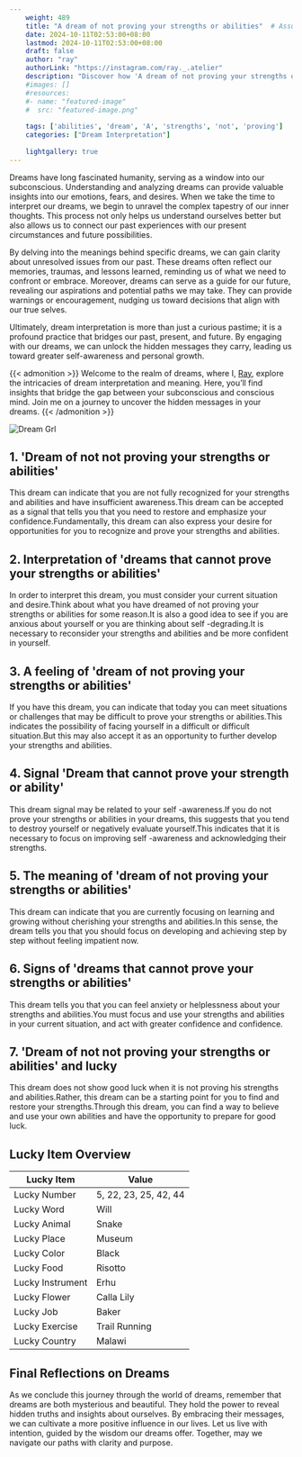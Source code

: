 ```yaml
---
    weight: 489
    title: "A dream of not proving your strengths or abilities"  # Assuming 'title' column exists
    date: 2024-10-11T02:53:00+08:00
    lastmod: 2024-10-11T02:53:00+08:00
    draft: false
    author: "ray"
    authorLink: "https://instagram.com/ray._.atelier"
    description: "Discover how 'A dream of not proving your strengths or abilities' can interpret your future and uncover its significant meanings in your life."
    #images: []
    #resources:
    #- name: "featured-image"
    #  src: "featured-image.png"
    
    tags: ['abilities', 'dream', 'A', 'strengths', 'not', 'proving']
    categories: ["Dream Interpretation"]
    
    lightgallery: true
---
```

    
Dreams have long fascinated humanity, serving as a window into our subconscious. Understanding and analyzing dreams can provide valuable insights into our emotions, fears, and desires. When we take the time to interpret our dreams, we begin to unravel the complex tapestry of our inner thoughts. This process not only helps us understand ourselves better but also allows us to connect our past experiences with our present circumstances and future possibilities.

By delving into the meanings behind specific dreams, we can gain clarity about unresolved issues from our past. These dreams often reflect our memories, traumas, and lessons learned, reminding us of what we need to confront or embrace. Moreover, dreams can serve as a guide for our future, revealing our aspirations and potential paths we may take. They can provide warnings or encouragement, nudging us toward decisions that align with our true selves.

Ultimately, dream interpretation is more than just a curious pastime; it is a profound practice that bridges our past, present, and future. By engaging with our dreams, we can unlock the hidden messages they carry, leading us toward greater self-awareness and personal growth.

{{< admonition >}}
Welcome to the realm of dreams, where I, [Ray](https://instagram.com/ray._.atelier), explore the intricacies of dream interpretation and meaning. Here, you’ll find insights that bridge the gap between your subconscious and conscious mind. Join me on a journey to uncover the hidden messages in your dreams.
{{< /admonition >}}

![Dream Grl](https://cdn.pixabay.com/photo/2017/11/02/03/35/gothic-2910057_1280.jpg "Dream Grl")

## 1. 'Dream of not not proving your strengths or abilities'
This dream can indicate that you are not fully recognized for your strengths and abilities and have insufficient awareness.This dream can be accepted as a signal that tells you that you need to restore and emphasize your confidence.Fundamentally, this dream can also express your desire for opportunities for you to recognize and prove your strengths and abilities.

## 2. Interpretation of 'dreams that cannot prove your strengths or abilities'
In order to interpret this dream, you must consider your current situation and desire.Think about what you have dreamed of not proving your strengths or abilities for some reason.It is also a good idea to see if you are anxious about yourself or you are thinking about self -degrading.It is necessary to reconsider your strengths and abilities and be more confident in yourself.

## 3. A feeling of 'dream of not proving your strengths or abilities'
If you have this dream, you can indicate that today you can meet situations or challenges that may be difficult to prove your strengths or abilities.This indicates the possibility of facing yourself in a difficult or difficult situation.But this may also accept it as an opportunity to further develop your strengths and abilities.

## 4. Signal 'Dream that cannot prove your strength or ability'
This dream signal may be related to your self -awareness.If you do not prove your strengths or abilities in your dreams, this suggests that you tend to destroy yourself or negatively evaluate yourself.This indicates that it is necessary to focus on improving self -awareness and acknowledging their strengths.

## 5. The meaning of 'dream of not proving your strengths or abilities'
This dream can indicate that you are currently focusing on learning and growing without cherishing your strengths and abilities.In this sense, the dream tells you that you should focus on developing and achieving step by step without feeling impatient now.

## 6. Signs of 'dreams that cannot prove your strengths or abilities'
This dream tells you that you can feel anxiety or helplessness about your strengths and abilities.You must focus and use your strengths and abilities in your current situation, and act with greater confidence and confidence.

## 7. 'Dream of not not proving your strengths or abilities' and lucky
This dream does not show good luck when it is not proving his strengths and abilities.Rather, this dream can be a starting point for you to find and restore your strengths.Through this dream, you can find a way to believe and use your own abilities and have the opportunity to prepare for good luck.

## Lucky Item Overview
| Lucky Item          | Value              |
|---------------|--------------------|
| Lucky Number        | 5, 22, 23, 25, 42, 44  |
| Lucky Word          | Will |
| Lucky Animal        | Snake |
| Lucky Place         | Museum     |
| Lucky Color         | Black     |
| Lucky Food          | Risotto      |
| Lucky Instrument    | Erhu |
| Lucky Flower        | Calla Lily    |
| Lucky Job           | Baker       |
| Lucky Exercise      | Trail Running  |
| Lucky Country       | Malawi    |


##  Final Reflections on Dreams

As we conclude this journey through the world of dreams, remember that dreams are both mysterious and beautiful. They hold the power to reveal hidden truths and insights about ourselves. By embracing their messages, we can cultivate a more positive influence in our lives. Let us live with intention, guided by the wisdom our dreams offer. Together, may we navigate our paths with clarity and purpose.
